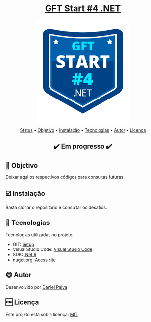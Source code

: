 <h1 align="center">
<a href="https://github.com/danhpaiva/desafios-dio-csharp">GFT Start #4 .NET</a>
</h1>

<p align="center">
  <a href="#">
    <img src="src\logo.png" width="300" alt="DIO">
  </a>
</p>

<p align="center">
 <a href="#status">Status</a> • 
 <a href="#objective">Objetivo</a> •
 <a href="#installation">Instalação</a> • 
 <a href="#technology">Tecnologias</a> • 
 <a href="#author">Autor</a> • 
 <a href="#licence">Licença</a>
</p>

<h2 align="center" id=status> 
	✔️ Em progresso ✔️
</h2>

<h2 id=objective>📜 Objetivo</h2>

Deixar aqui os respectivos códigos para consultas futuras.

<h2 id=installation>☑️ Instalação</h2>

Basta clonar o repositório e consultar os desafios.

<h2 id=technology>🧰 Tecnologias</h2>

Tecnologias utilizadas no projeto:

- GIT: <a href="https://git-scm.com/downloads">Setup</a>
- Visual Studio Code: <a href="https://code.visualstudio.com/download">Visual Studio Code</a>
- SDK: <a href="https://dotnet.microsoft.com/en-us/download/dotnet/6.0">.Net 6</a>
- nuget.org: <a href="https://www.nuget.org/">Acess site</a>
  
<h2 id=author>😄 Autor</h2>
Desenvolvido por <a href="https://www.linkedin.com/in/danhpaiva/">Daniel Paiva</a>

<h2 id=licence>🆓 Licença</h2>
Este projeto está sob a licença: <a href="https://github.com/danhpaiva/gft-start-net-04">MIT</a>
